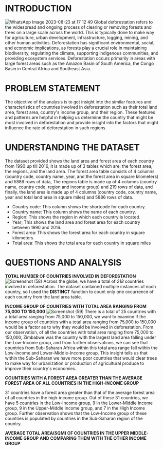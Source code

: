 # INTRODUCTION
![WhatsApp Image 2023-08-23 at 17 12 49](https://github.com/Yomeh/Global_Deforestation/assets/140501792/7885b613-9236-4037-9fc4-0d150849bcd8)
Global deforestation refers to the widespread and ongoing process of clearing or removing forests and trees on a large scale across the world. This is typically done to make way for agriculture, urban development, infrastructure, logging, mining, and other human activities. Deforestation has significant environmental, social, and economic implications, as forests play a crucial role in maintaining biodiversity, regulating the climate, supporting indigenous communities, and providing ecosystem services. Deforestation occurs primarily in areas with large forest areas such as the Amazon Basin of South America, the Congo Basin in Central Africa and Southeast Asia.

# PROBLEM STATEMENT
The objective of the analysis is to get insight into the similar features and characteristics of countries involved in deforestation such as their total land area, forest area, country's income group, and their region. These features and patterns are helpful in helping us determine the country that might be most involved in deforestation and provide insight into the factors that might influence the rate of deforestation in such regions.

# UNDERSTANDING THE DATASET
The dataset provided shows the land area and forest area of each country from 1990 up till 2016, it is made up of 3 tables which are; the forest area, the regions, and the land area. The forest area table consists of 4 columns (country code, country name, year, and the forest area in square kilometers) and 5886 rows of data, The regions table is made up of 4 columns (country name, country code, region and income group) and 219 rows of data, and finally, the land area is made up of 4 columns (country code, country name, year and total land area in square miles) and 5886 rows of data.
- Country code: This column shows the shortcode for each country.
- Country name: This column shows the name of each country.
- Region: This shows the region in which each country is located.
- Year; This shows the land area and forest area for each country between 1990 and 2016.
- Forest area: This shows the forest area for each country in square kilometers.
- Total area: This shows the total area for each country in square miles

# QUESTIONS AND ANALYSIS

**TOTAL NUMBER OF COUNTRIES INVOLVED IN DEFORESTATION**
![Screenshot (58)](https://github.com/Yomeh/Global_Deforestation/assets/140501792/761a45b2-7f2a-43d7-b631-b39454804e97)
Across the globe, we have a total of *218* countries involved in deforestation. The dataset contained multiple instances of each country, so I used the **DISTINCT** function to count only one occurrence of each country from the land area table.

**INCOME GROUP OF COUNTRIES WITH TOTAL AREA RANGING FROM 75,000 TO 150,000**
![Screenshot (59)](https://github.com/Yomeh/Global_Deforestation/assets/140501792/9b3bb155-736e-4462-ad56-6e0e017a7aeb)
There is a total of 25 countries with a total area ranging from 75,000 to 150,000, we want to examine if the income group of countries with a total area ranging from 75,000 to 150,000 would be a factor as to why they would be involved in deforestation. From our observation, of all the countries with total area ranging from 75,000 to 150,000, Zimbabwe was the country with the largest land area falling under the Low-Income group, and from further observations, we can see that countries from Sub-Saharan Africa within this total area range fall within the Low-Income and Lower-Middle-Income group. This insight tells us that within the Sub-Saharan we have more poor countries that would clear trees to make way for urbanization or production of agricultural produce to improve their country's economies.

**COUNTRIES WITH A FOREST AREA GREATER THAN THE AVERAGE FOREST AREA OF ALL COUNTRIES IN THE HIGH-INCOME GROUP**

31 countries have a forest area greater than that of the average forest area of all countries in the high-income group. Out of these 31 countries, we have 5 countries in the Low-Income group, 9 in the Lower-Middle Income group, 9 in the Upper-Middle Income group, and 7 in the High Income group. Further observation shows that the Low-Income group of these countries is populated by countries in the Sub-Saharan region of the country.

**AVERAGE TOTAL AREA(SQM) OF COUNTRIES IN THE UPPER MIDDLE-INCOME GROUP AND COMPARING THEM WITH THE OTHER INCOME GROUP**
